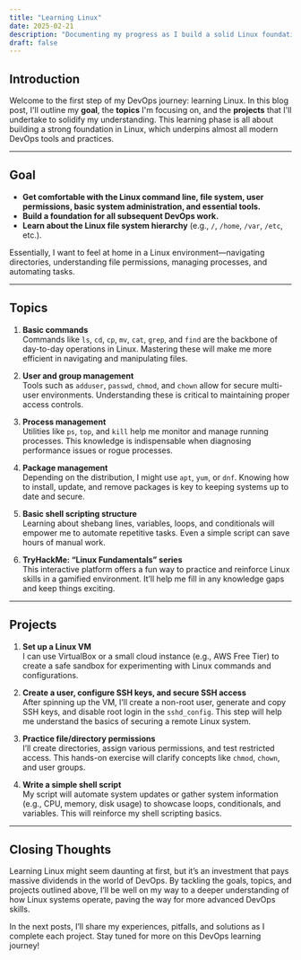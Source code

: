 ```yaml
---
title: "Learning Linux"
date: 2025-02-21
description: "Documenting my progress as I build a solid Linux foundation for DevOps."
draft: false
---
```


## Introduction
Welcome to the first step of my DevOps journey: learning Linux. In this blog post, I'll outline my **goal**, the **topics** I'm focusing on, and the **projects** that I'll undertake to solidify my understanding. This learning phase is all about building a strong foundation in Linux, which underpins almost all modern DevOps tools and practices.

---

## Goal
- **Get comfortable with the Linux command line, file system, user permissions, basic system administration, and essential tools.**
- **Build a foundation for all subsequent DevOps work.** 
- **Learn about the Linux file system hierarchy** (e.g., `/`, `/home`, `/var`, `/etc`, etc.).

Essentially, I want to feel at home in a Linux environment—navigating directories, understanding file permissions, managing processes, and automating tasks.

---

## Topics
1. **Basic commands**  
   Commands like `ls`, `cd`, `cp`, `mv`, `cat`, `grep`, and `find` are the backbone of day-to-day operations in Linux. Mastering these will make me more efficient in navigating and manipulating files.

2. **User and group management**  
   Tools such as `adduser`, `passwd`, `chmod`, and `chown` allow for secure multi-user environments. Understanding these is critical to maintaining proper access controls.

3. **Process management**  
   Utilities like `ps`, `top`, and `kill` help me monitor and manage running processes. This knowledge is indispensable when diagnosing performance issues or rogue processes.

4. **Package management**  
   Depending on the distribution, I might use `apt`, `yum`, or `dnf`. Knowing how to install, update, and remove packages is key to keeping systems up to date and secure.

5. **Basic shell scripting structure**  
   Learning about shebang lines, variables, loops, and conditionals will empower me to automate repetitive tasks. Even a simple script can save hours of manual work.

6. **TryHackMe: “Linux Fundamentals” series**  
   This interactive platform offers a fun way to practice and reinforce Linux skills in a gamified environment. It’ll help me fill in any knowledge gaps and keep things exciting.

---

## Projects
1. **Set up a Linux VM**  
   I can use VirtualBox or a small cloud instance (e.g., AWS Free Tier) to create a safe sandbox for experimenting with Linux commands and configurations.

2. **Create a user, configure SSH keys, and secure SSH access**  
   After spinning up the VM, I’ll create a non-root user, generate and copy SSH keys, and disable root login in the `sshd_config`. This step will help me understand the basics of securing a remote Linux system.

3. **Practice file/directory permissions**  
   I’ll create directories, assign various permissions, and test restricted access. This hands-on exercise will clarify concepts like `chmod`, `chown`, and user groups.

4. **Write a simple shell script**  
   My script will automate system updates or gather system information (e.g., CPU, memory, disk usage) to showcase loops, conditionals, and variables. This will reinforce my shell scripting basics.

---

## Closing Thoughts
Learning Linux might seem daunting at first, but it’s an investment that pays massive dividends in the world of DevOps. By tackling the goals, topics, and projects outlined above, I’ll be well on my way to a deeper understanding of how Linux systems operate, paving the way for more advanced DevOps skills.

In the next posts, I’ll share my experiences, pitfalls, and solutions as I complete each project. Stay tuned for more on this DevOps learning journey!
